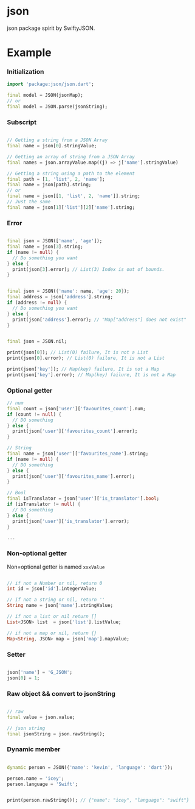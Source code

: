 # json

json package spirit by SwiftyJSON.

# Example

### Initialization

``` dart
import 'package:json/json.dart';

final model = JSON(jsonMap);
// or
final model = JSON.parse(jsonString);

```

### Subscript

``` dart

// Getting a string from a JSON Array
final name = json[0].stringValue;

```

``` dart
// Getting an array of string from a JSON Array
final names = json.arrayValue.map((j) => j['name'].stringValue)
```

``` dart
// Getting a string using a path to the element
final path = [1, 'list', 2, 'name'];
final name = json[path].string;
// or
final name = json[[1, 'list', 2, 'name']].string;
// Just the same
final name = json[1]['list'][2]['name'].string;

```

### Error

``` dart

final json = JSON(['name', 'age']);
final name = json[3].string;
if (name != null) {
  // Do something you want
} else {
  print(json[3].error); // List(3) Index is out of bounds.
}

```

``` dart

final json = JSON({'name': name, 'age': 20});
final address = json['address'].string;
if (address != null) {
  // Do something you want
} else {
  print(json['address'].error); // "Map["address"] does not exist"
}

```

``` dart

final json = JSON.nil;

print(json[0]); // List(0) failure, It is not a List
print(json[0].error); // List(0) failure, It is not a List

print(json['key']); // Map(key) failure, It is not a Map
print(json['key'].error); // Map(key) failure, It is not a Map

```

### Optional getter

``` dart
// num
final count = json['user']['favourites_count'].num;
if (count != null) {
  // DO something
} else {
  print(json['user']['favourites_count'].error);
}

// String
final name = json['user']['favourites_name'].string;
if (name != null) {
  // DO something
} else {
  print(json['user']['favourites_name'].error);
}

// Bool
final isTranslator = json['user']['is_translator'].bool;
if (isTranslator != null) {
  // DO something
} else {
  print(json['user']['is_translator'].error);
}

...

```

### Non-optional getter

Non=optional getter is named `xxxValue`

``` dart

// if not a Number or nil, return 0
int id = json['id'].integerValue;

// if not a string or nil, return ''
String name = json['name'].stringValue;

// if not a list or nil return []
List<JSON> list  = json['list'].listValue;

// if not a map or nil, return {}
Map<String, JSON> map = json['map'].mapValue;

```

### Setter

``` dart

json['name'] = 'G_JSON';
json[0] = 1;

```

### Raw object && convert to jsonString

``` dart

// raw
final value = json.value;

// json string
final jsonString = json.rawString();

```

### Dynamic member

``` dart

dynamic person = JSON({'name': 'kevin', 'language': 'dart'});

person.name = 'icey';
person.language = 'Swift';


print(person.rawString()); // {"name": "icey", "language": "swift"}

```